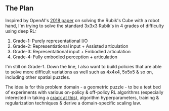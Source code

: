 ## The Plan

Inspired by OpenAI's [2018 paper](https://arxiv.org/abs/1910.07113) on solving the Rubik's Cube with a robot hand, I'm trying to solve the standard 3x3x3 Rubik's in 4 grades of difficulty using deep RL: 
1. Grade-1: Purely representational I/O
2. Grade-2: Representiational input + Assisted articulation
3. Grade-3: Representational input + Embodied articulation
4. Grade-4: Fully embodied perception + articulation 

I'm still on Grade-1. Down the line, I also want to build policies that are able to solve more difficult variations as well such as 4x4x4, 5x5x5 & so on, including other spatial puzzles.  

The idea is for this problem domain - a geometric puzzle - to be a test bed of experiments with various on-policy & off-policy RL algorithms (especially interested in taking a [crack at this](https://seohong.me/blog/q-learning-is-not-yet-scalable/)), algorithm hyperparameters, training & regularization techniques & derive a domain-specific scaling law. 